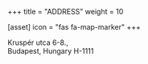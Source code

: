 +++
title = "ADDRESS"
weight = 10

[asset]
  icon = "fas fa-map-marker"
+++

Kruspér utca 6-8.,  
Budapest, Hungary H-1111
